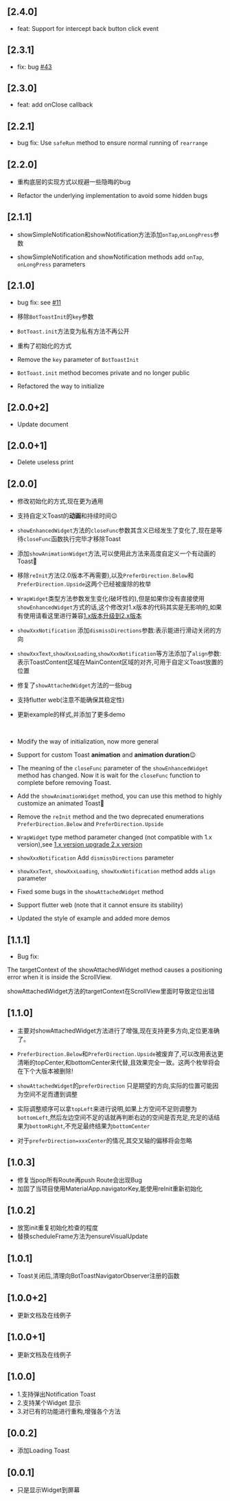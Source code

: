 ## [2.4.0]
* feat: Support for intercept back button click event

## [2.3.1]
* fix: bug [#43](https://github.com/MMMzq/bot_toast/issues/43)

## [2.3.0]
* feat: add onClose callback

## [2.2.1]
* bug fix: Use `safeRun` method to ensure normal running of `rearrange`

## [2.2.0]
* 重构底层的实现方式以规避一些隐晦的bug

* Refactor the underlying implementation to avoid some hidden bugs

## [2.1.1]
* showSimpleNotification和showNotification方法添加`onTap`,`onLongPress`参数

* showSimpleNotification and showNotification methods add `onTap`, `onLongPress` parameters

## [2.1.0]
* bug fix: see [#11](https://github.com/MMMzq/bot_toast/issues/11)

* 移除`BotToastInit`的`key`参数

* `BotToast.init`方法变为私有方法不再公开

* 重构了初始化的方式

* Remove the `key` parameter of `BotToastInit`

* `BotToast.init` method becomes private and no longer public

* Refactored the way to initialize


## [2.0.0+2]
* Update document

## [2.0.0+1]
* Delete useless print

## [2.0.0]
* 修改初始化的方式,现在更为通用

* 支持自定义Toast的**动画**和持续时间😉

* `showEnhancedWidget`方法的`closeFunc`参数其含义已经发生了变化了,现在是等待`closeFunc`函数执行完毕才移除Toast

* 添加`showAnimationWidget`方法,可以使用此方法来高度自定义一个有动画的Toast🤩

* 移除`reInit`方法(2.0版本不再需要),以及`PreferDirection.Below`和`PreferDirection.Upside`这两个已经被废除的枚举

* `WrapWidget`类型方法参数发生变化(破坏性的),但是如果你没有直接使用`showEnhancedWidget`方式的话,这个修改对1.x版本的代码其实是无影响的,如果有使用请看这里进行兼容[1.x版本升级到2.x版本](README_zh.md#1x版本升级到2x版本)

* `showXxxNotification` 添加`dismissDirections`参数:表示能进行滑动关闭的方向 

* `showXxxText`,`showXxxLoading`,`showXxxNotification`等方法添加了`align`参数:表示ToastContent区域在MainContent区域的对齐,可用于自定义Toast放置的位置

* 修复了`showAttachedWidget`方法的一些bug

* 支持flutter web(注意不能确保其稳定性)

* 更新example的样式,并添加了更多demo

<br>

* Modify the way of initialization, now more general

* Support for custom Toast **animation** and **animation duration**😉

* The meaning of the `closeFunc` parameter of the `showEnhancedWidget` method has changed. Now it is wait for the `closeFunc` function to complete before removing Toast.

* Add the `showAnimationWidget` method, you can use this method to highly customize an animated Toast🤩

* Remove the `reInit` method and the two deprecated enumerations `PreferDirection.Below` and `PreferDirection.Upside`

* `WrapWidget` type method parameter changed (not compatible with 1.x version),see [1.x version upgrade 2.x version ](README.md#1x-version-upgrade-to-2x-version)

* `showXxxNotification` Add `dismissDirections` parameter

* `showXxxText`, `showXxxLoading`, `showXxxNotification` method adds `align` parameter

* Fixed some bugs in the `showAttachedWidget` method

* Support flutter web (note that it cannot ensure its stability)

* Updated the style of example and added more demos

## [1.1.1]
* Bug fix:

The targetContext of the showAttachedWidget method causes a positioning error when it is inside the ScrollView.

showAttachedWidget方法的targetContext在ScrollView里面时导致定位出错

## [1.1.0]
* 主要对showAttachedWidget方法进行了增强,现在支持更多方向,定位更准确了。

* `PreferDirection.Below`和`PreferDirection.Upside`被废弃了,可以改用表达更清晰的topCenter,和bottomCenter来代替,且效果完全一致。这两个枚举将会在下个大版本被删除!

* `showAttachedWidget`的`preferDirection` 只是期望的方向,实际的位置可能因为空间不足而遭到调整

* 实际调整顺序可以拿`topLeft`来进行说明,如果上方空间不足则调整为`bottomLeft`,然后左边空间不足的话就再判断右边的空间是否充足,充足的话结果为`bottomRight`,不充足最终结果为`bottomCenter`

* 对于`preferDirection=xxxCenter`的情况,其交叉轴的偏移将会忽略

## [1.0.3]

* 修复当pop所有Route再push Route会出现Bug
* 加固了当项目使用MaterialApp.navigatorKey,能使用reInit重新初始化

## [1.0.2]

* 放宽init重复初始化检查的程度
* 替换scheduleFrame方法为ensureVisualUpdate

## [1.0.1]

* Toast关闭后,清理向BotToastNavigatorObserver注册的函数


## [1.0.0+2]

* 更新文档及在线例子


## [1.0.0+1]

* 更新文档及在线例子

## [1.0.0]

* 1.支持弹出Notification Toast
* 2.支持某个Widget 显示
* 3.对已有的功能进行重构,增强各个方法

## [0.0.2] 

* 添加Loading Toast

## [0.0.1] 

* 只是显示Widget到屏幕
